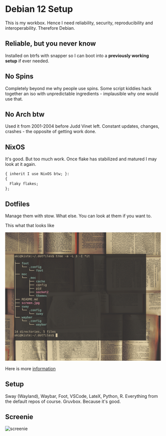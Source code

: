 # Debian 12 Setup

This is my workbox. Hence I need reliability, security, reproducibility and interoperability.  Therefore Debian.


## Reliable, but you never know

Installed on btrfs with snapper so I can boot into a **previously working setup** if ever needed.


## No Spins

Completely beyond me why people use spins. Some script kiddies hack together an iso with unpredictable ingredients - implausible why one would use that.


## No Arch btw

Used it from 2001-2004 before Judd Vinet left. Constant updates, changes, crashes - the opposite of getting work done.


## NixOS

It's good. But too much work. Once flake has stabilized and matured I may look at it again.

```
{ inherit I use NixOS btw; }:
{
  Flaky flakes;
};
```


## Dotfiles

Manage them with stow. What else. You can look at them if you want to.

This what that looks like

![tree](tree.png)

Here is more [information](https://duckduckgo.org)


## Setup

Sway (Wayland), Waybar, Foot, VSCode, LateX, Python, R. Everything from the default repos of course. Gruvbox. Because it's good.


## Screenie

![screenie](screen.jpg)

